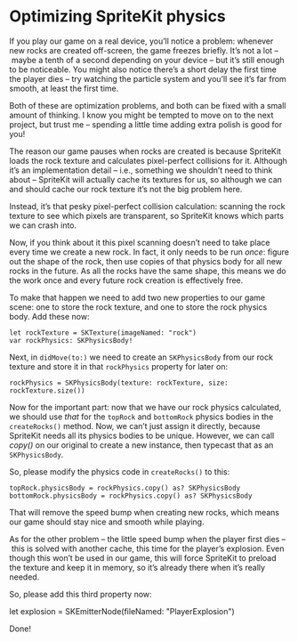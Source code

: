 # Optimizing SpriteKit physics

If you play our game on a real device, you’ll notice a problem: whenever new rocks are created off-screen, the game freezes briefly. It’s not a lot – maybe a tenth of a second depending on your device – but it’s still enough to be noticeable. You might also notice there’s a short delay the first time the player dies – try watching the particle system and you’ll see it’s far from smooth, at least the first time.

Both of these are optimization problems, and both can be fixed with a small amount of thinking. I know you might be tempted to move on to the next project, but trust me – spending a little time adding extra polish is good for you!

The reason our game pauses when rocks are created is because SpriteKit loads the rock texture and calculates pixel-perfect collisions for it. Although it’s an implementation detail – i.e., something we shouldn’t need to think about – SpriteKit will actually cache its textures for us, so although we can and should cache our rock texture it’s not the big problem here.

Instead, it’s that pesky pixel-perfect collision calculation: scanning the rock texture to see which pixels are transparent, so SpriteKit knows which parts we can crash into.

Now, if you think about it this pixel scanning doesn’t need to take place every time we create a new rock. In fact, it only needs to be run *once*: figure out the shape of the rock, then use copies of that physics body for all new rocks in the future. As all the rocks have the same shape, this means we do the work once and every future rock creation is effectively free.

To make that happen we need to add two new properties to our game scene: one to store the rock texture, and one to store the rock physics body. Add these now:

    let rockTexture = SKTexture(imageNamed: "rock")
    var rockPhysics: SKPhysicsBody!

Next, in `didMove(to:)` we need to create an `SKPhysicsBody` from our rock texture and store it in that `rockPhysics` property for later on:

    rockPhysics = SKPhysicsBody(texture: rockTexture, size: rockTexture.size())

Now for the important part: now that we have our rock physics calculated, we should use *that* for the `topRock` and `bottomRock` physics bodies in the `createRocks()` method. Now, we can’t just assign it directly, because SpriteKit needs all its physics bodies to be unique. However, we can call *copy()* on our original to create a new instance, then typecast that as an `SKPhysicsBody`.

So, please modify the physics code in `createRocks()` to this:

    topRock.physicsBody = rockPhysics.copy() as? SKPhysicsBody
    bottomRock.physicsBody = rockPhysics.copy() as? SKPhysicsBody

That will remove the speed bump when creating new rocks, which means our game should stay nice and smooth while playing.

As for the other problem – the little speed bump when the player first dies – this is solved with another cache, this time for the player’s explosion. Even though this won’t be used in our game, this will force SpriteKit to preload the texture and keep it in memory, so it’s already there when it’s really needed.

So, please add this third property now:

   let explosion = SKEmitterNode(fileNamed: "PlayerExplosion")

Done!
